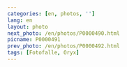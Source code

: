 ```yaml
---
categories: [en, photos, '']
lang: en
layout: photo
next_photo: /en/photos/P0000490.html
picname: P0000491
prev_photo: /en/photos/P0000492.html
tags: [Fotofalle, Oryx]
---
```

